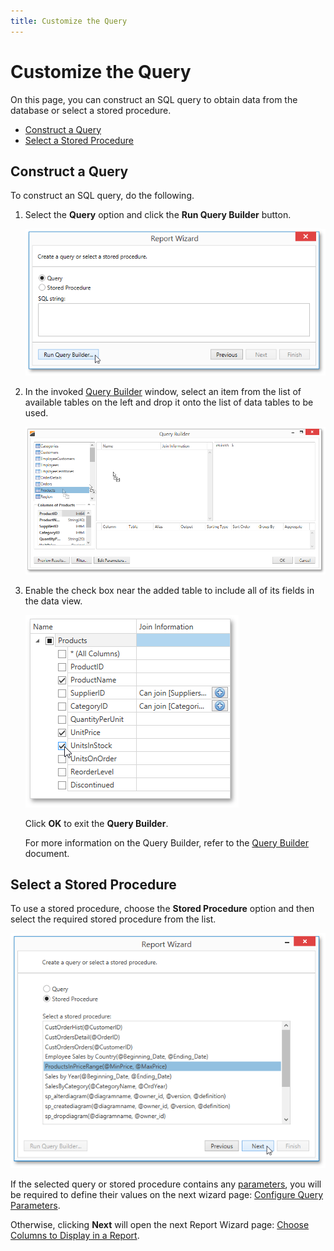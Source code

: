 ```yaml
---
title: Customize the Query
---
```

# Customize the Query
On this page, you can construct an SQL query to obtain data from the database or select a stored procedure.
* [Construct a Query](#query)
* [Select a Stored Procedure](#storedprocedure)

<a name="query"/>

## Construct a Query
To construct an SQL query, do the following.
1. Select the **Query** option and click the **Run Query Builder** button.
	
	![WpfDesignerReportWizard_RunQueryBuilder](../../../../../../images/img122116.png)
2. In the invoked [Query Builder](../../../interface-elements/query-builder.md) window, select an item from the list of available tables on the left and drop it onto the list of data tables to be used.
	
	![WPDDesigner_QueryBuilder_AddingTable](../../../../../../images/img122798.png)
3. Enable the check box near the added table to include all of its fields in the data view.
	
	![wpf-designer-query-builder-select-products-fields](../../../../../../images/img127215.png)
	
	Click **OK** to exit the **Query Builder**.
	
	For more information on the Query Builder, refer to the [Query Builder](../../../interface-elements/query-builder.md) document.

<a name="storedprocedure"/>

## Select a Stored Procedure
To use a stored procedure, choose the **Stored Procedure** option and then select the required stored procedure from the list.

![WpfDesigner_ReportWizard_SelectingStoredProcedure](../../../../../../images/img122124.png)

If the selected query or stored procedure contains any [parameters](../../../creating-reports/providing-data/query-parameters.md), you will be required to define their values on the next wizard page: [Configure Query Parameters](configure-query-parameters.md).

Otherwise, clicking **Next** will open the next Report Wizard page: [Choose Columns to Display in a Report](../choose-columns-to-display-in-a-report.md).